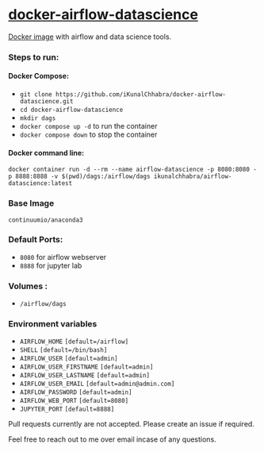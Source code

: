 # [docker-airflow-datascience](https://github.com/iKunalChhabra/docker-airflow-datascience)

[Docker image](https://hub.docker.com/r/ikunalchhabra/airflow-datascience) with airflow and data science tools.

### Steps to run:

#### Docker Compose:

- `git clone https://github.com/iKunalChhabra/docker-airflow-datascience.git`
- `cd docker-airflow-datascience`
- `mkdir dags`
- `docker compose up -d` to run the container
- `docker compose down` to stop the container

#### Docker command line:

`docker container run -d --rm --name airflow-datascience -p 8080:8080 -p 8888:8888 -v $(pwd)/dags:/airflow/dags ikunalchhabra/airflow-datascience:latest`

### Base Image

`continuumio/anaconda3`

### Default Ports:

- `8080` for airflow webserver
- `8888` for jupyter lab

### Volumes :

- `/airflow/dags`

### Environment variables

- `AIRFLOW_HOME` `[default=/airflow]`
- `SHELL` `[default=/bin/bash]`
- `AIRFLOW_USER` `[default=admin]`
- `AIRFLOW_USER_FIRSTNAME` `[default=admin]`
- `AIRFLOW_USER_LASTNAME` `[default=admin]`
- `AIRFLOW_USER_EMAIL` `[default=admin@admin.com]`
- `AIRFLOW_PASSWORD` `[default=admin]`
- `AIRFLOW_WEB_PORT` `[default=8080]`
- `JUPYTER_PORT` `[default=8888]`

Pull requests currently are not accepted.
Please create an issue if required.

Feel free to reach out to me over email incase of any questions.
